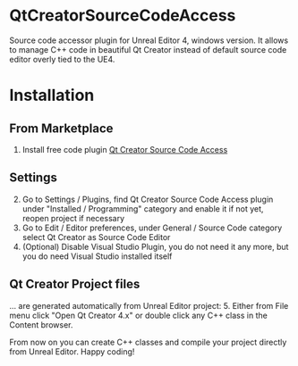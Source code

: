 # QtCreatorSourceCodeAccess
Source code accessor plugin for Unreal Editor 4, windows version. It allows to manage C++ code in beautiful Qt Creator instead of default source code editor overly tied to the UE4.

# Installation

## From Marketplace
1. Install free code plugin [Qt Creator Source Code Access](https://www.unrealengine.com/marketplace/qt-creator-source-code-access)

## Settings
2. Go to Settings / Plugins, find Qt Creator Source Code Access plugin under "Installed / Programming" category and enable it if not yet, reopen project if necessary
3. Go to Edit / Editor preferences, under General / Source Code category select Qt Creator as Source Code Editor
4. (Optional) Disable Visual Studio Plugin, you do not need it any more, but you do need Visual Studio installed itself

## Qt Creator Project files
... are generated automatically from Unreal Editor project:
5. Either from File menu click "Open Qt Creator 4.x" or double click any C++ class in the Content browser.

From now on you can create C++ classes and compile your project directly from Unreal Editor. Happy coding!
